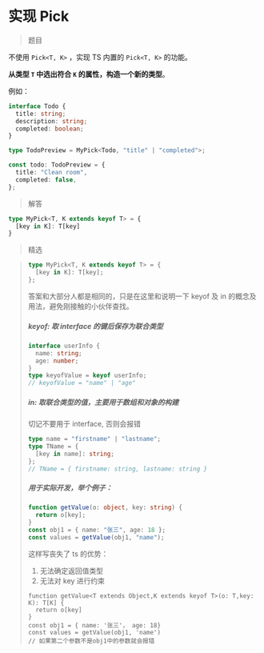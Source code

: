 # 实现 Pick

<BtnGroup 
  issue="https://tsch.js.org/4/solutions"
  answer="https://github.com/type-challenges/type-challenges/issues/31823"
/>

> 题目

不使用 `Pick<T, K>` ，实现 TS 内置的 `Pick<T, K>` 的功能。

**从类型 `T` 中选出符合 `K` 的属性，构造一个新的类型**。

例如：

```ts
interface Todo {
  title: string;
  description: string;
  completed: boolean;
}

type TodoPreview = MyPick<Todo, "title" | "completed">;

const todo: TodoPreview = {
  title: "Clean room",
  completed: false,
};
```

> 解答

```ts
type MyPick<T, K extends keyof T> = {
  [key in K]: T[key]
}
```

> 精选

<BtnGroup 
  featured="https://github.com/type-challenges/type-challenges/issues/13427"
/>

> ```ts
> type MyPick<T, K extends keyof T> = {
>   [key in K]: T[key];
> };
> ```
>
> 答案和大部分人都是相同的，只是在这里和说明一下 keyof 及 in 的概念及用法，避免刚接触的小伙伴查找。
>
> ##### keyof: 取 interface 的键后保存为联合类型
>
> ```ts
> interface userInfo {
>   name: string;
>   age: number;
> }
> type keyofValue = keyof userInfo;
> // keyofValue = "name" | "age"
> ```
>
> ##### in: 取联合类型的值，主要用于数组和对象的构建
>
> 切记不要用于 interface, 否则会报错
>
> ```ts
> type name = "firstname" | "lastname";
> type TName = {
>   [key in name]: string;
> };
> // TName = { firstname: string, lastname: string }
> ```
>
> ##### 用于实际开发，举个例子：
>
> ```ts
> function getValue(o: object, key: string) {
>   return o[key];
> }
> const obj1 = { name: "张三", age: 18 };
> const values = getValue(obj1, "name");
> ```
>
> 这样写丧失了 ts 的优势：
>
> 1. 无法确定返回值类型
> 2. 无法对 key 进行约束
>
> ```
> function getValue<T extends Object,K extends keyof T>(o: T,key: K): T[K] {
>   return o[key]
> }
> const obj1 = { name: '张三'， age: 18}
> const values = getValue(obj1, 'name')
> // 如果第二个参数不是obj1中的参数就会报错
> ```
